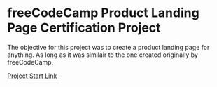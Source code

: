 # freeCodeCamp Product Landing Page Certification Project

The objective for this project was to create a product landing page for anything. As long as it was similair to the one created originally by freeCodeCamp.

[Project Start Link](https://www.freecodecamp.org/learn/2022/responsive-web-design/build-a-product-landing-page-project/build-a-product-landing-page)

